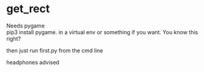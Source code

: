 # get_rect

Needs pygame  
  pip3 install pygame. in a virtual env or something if you want. You know this right?

then just run first.py from the cmd line

headphones advised

